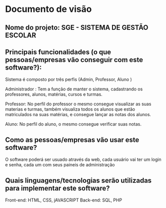 # Documento de visão

## Nome do projeto: SGE - SISTEMA DE GESTÃO ESCOLAR 

## Principais funcionalidades (o que pessoas/empresas vão conseguir com este software?):

Sistema é composto por três perfis (Admin, Professor, Aluno )

Administrador : 
Tem a função de manter o sistema, cadastrando os professores, alunos, matérias, cursos e turmas.

Professor: No perfil do professor o mesmo consegue visualizar as suas materias e turmas, também visualiza todos os alunos que estão matriculados na suas matérias, e consegue lançar as notas dos alunos. 

Aluno: No perfil do aluno, o mesmo consegue verificar suas notas.

## Como as pessoas/empresas vão usar este software?

O software poderá ser usuado através da web, cada usuário vai ter um login e senha, cada um com seus paineis de administração

## Quais linguagens/tecnologias serão utilizadas para implementar este software?

Front-end: HTML, CSS, jAVASCRIPT
Back-end: SQL, PHP
